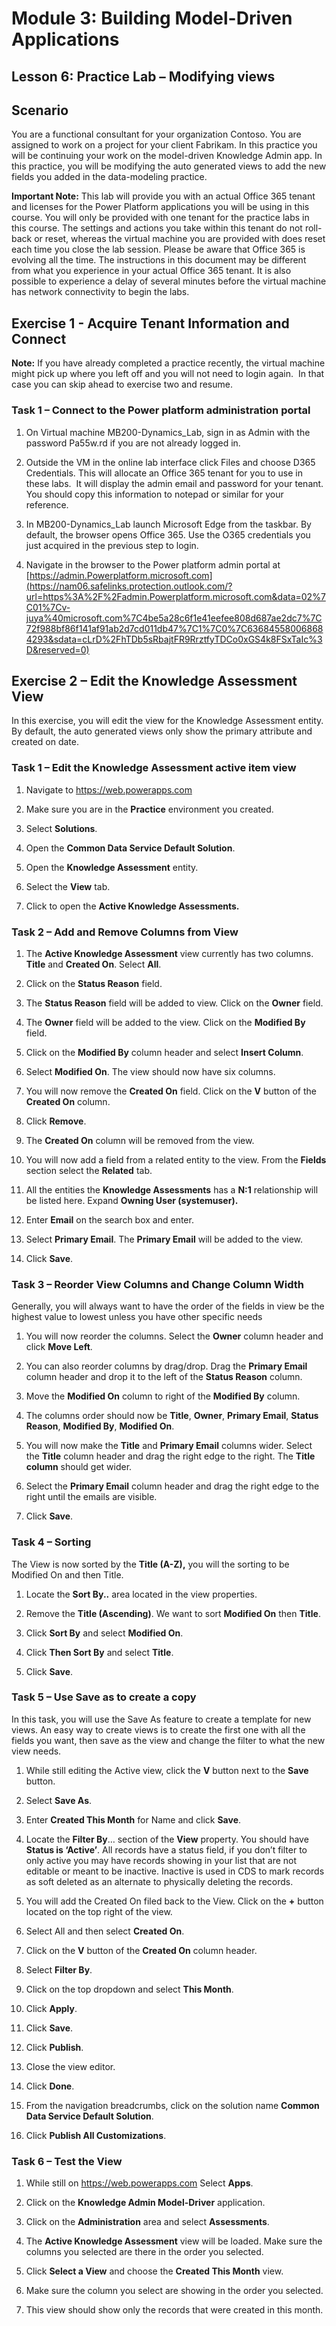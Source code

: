 Module 3: Building Model-Driven Applications
============================================

## Lesson 6: Practice Lab – Modifying views

Scenario
--------

You are a functional consultant for your organization Contoso. You are assigned
to work on a project for your client Fabrikam. In this practice you will be
continuing your work on the model-driven Knowledge Admin app. In this practice,
you will be modifying the auto generated views to add the new fields you added
in the data-modeling practice.

**Important Note:** This lab will provide you with an actual Office 365 tenant
and licenses for the Power Platform applications you will be using in this
course. You will only be provided with one tenant for the practice labs in this
course. The settings and actions you take within this tenant do not roll-back or
reset, whereas the virtual machine you are provided with does reset each time
you close the lab session. Please be aware that Office 365 is evolving all the time. The
instructions in this document may be different from what you experience in your
actual Office 365 tenant. It is also possible to experience a delay of several
minutes before the virtual machine has network connectivity to begin the labs.

Exercise 1 - Acquire Tenant Information and Connect
---------------------------------------------------

**Note:** If you have already completed a practice recently, the virtual machine
might pick up where you left off and you will not need to login again.  In that
case you can skip ahead to exercise two and resume.

### Task 1 – Connect to the Power platform administration portal

1.  On Virtual machine MB200-Dynamics_Lab, sign in as Admin with the password
    Pa55w.rd if you are not already logged in.

2.  Outside the VM in the online lab interface click Files and choose D365
    Credentials. This will allocate an Office 365 tenant for you to use in these
    labs.  It will display the admin email and password for your tenant.  You
    should copy this information to notepad or similar for your reference.

3.  In MB200-Dynamics_Lab launch Microsoft Edge from the taskbar. By default,
    the browser opens Office 365. Use the O365 credentials you just acquired in
    the previous step to login.

4.  Navigate in the browser to the Power platform admin portal at
    [https://admin.Powerplatform.microsoft.com](https://nam06.safelinks.protection.outlook.com/?url=https%3A%2F%2Fadmin.Powerplatform.microsoft.com&data=02%7C01%7Cv-juya%40microsoft.com%7C4be5a28c6f1e41eefee808d687ae2dc7%7C72f988bf86f141af91ab2d7cd011db47%7C1%7C0%7C636845580068684293&sdata=cLrD%2FhTDb5sRbajtFR9RrztfyTDCo0xGS4k8FSxTaIc%3D&reserved=0)

Exercise 2 – Edit the Knowledge Assessment View 
------------------------------------------------

In this exercise, you will edit the view for the Knowledge Assessment entity. By
default, the auto generated views only show the primary attribute and created on
date.

### Task 1 – Edit the Knowledge Assessment active item view

1.  Navigate to <https://web.powerapps.com>

2.  Make sure you are in the **Practice** environment you created.

3.  Select **Solutions**.

4.  Open the **Common Data Service Default Solution**.

5.  Open the **Knowledge Assessment** entity.

6.  Select the **View** tab.

7.  Click to open the **Active Knowledge Assessments.**

### Task 2 – Add and Remove Columns from View

1.  The **Active Knowledge Assessment** view currently has two columns.
    **Title** and **Created On**. Select **All**.

2.  Click on the **Status Reason** field.

3.  The **Status Reason** field will be added to view. Click on the **Owner**
    field.

4.  The **Owner** field will be added to the view. Click on the **Modified By**
    field.

5.  Click on the **Modified By** column header and select **Insert Column**.

6.  Select **Modified On**. The view should now have six columns.

7.  You will now remove the **Created On** field. Click on the **V** button of
    the **Created On** column.

8.  Click **Remove**.

9.  The **Created On** column will be removed from the view.

10. You will now add a field from a related entity to the view. From the
    **Fields** section select the **Related** tab.

11. All the entities the **Knowledge Assessments** has a **N:1** relationship
    will be listed here. Expand **Owning User (systemuser).**

12. Enter **Email** on the search box and enter.

13. Select **Primary Email**. The **Primary Email** will be added to the view.

14. Click **Save**.

### Task 3 – Reorder View Columns and Change Column Width

Generally, you will always want to have the order of the fields in view be the
highest value to lowest unless you have other specific needs

1.  You will now reorder the columns. Select the **Owner** column header and
    click **Move Left**.

2.  You can also reorder columns by drag/drop. Drag the **Primary Email** column
    header and drop it to the left of the **Status Reason** column.

3.  Move the **Modified On** column to right of the **Modified By** column.

4.  The columns order should now be **Title**, **Owner**, **Primary Email**,
    **Status Reason**, **Modified By**, **Modified On**.

5.  You will now make the **Title** and **Primary Email** columns wider. Select
    the **Title** column header and drag the right edge to the right. The
    **Title column** should get wider.

6.  Select the **Primary Email** column header and drag the right edge to the
    right until the emails are visible.

7.  Click **Save**.

### Task 4 – Sorting

The View is now sorted by the **Title (A-Z),** you will the sorting to be
Modified On and then Title.

1.  Locate the **Sort By..** area located in the view properties.

2.  Remove the **Title (Ascending)**. We want to sort **Modified On** then
    **Title**.

3.  Click **Sort By** and select **Modified On**.

4.  Click **Then Sort By** and select **Title**.

5.  Click **Save**.

### Task 5 – Use Save as to create a copy

In this task, you will use the Save As feature to create a template for new
views. An easy way to create views is to create the first one with all the
fields you want, then save as the view and change the filter to what the new
view needs.

1.  While still editing the Active view, click the **V** button next to the
    **Save** button.

2.  Select **Save As**.

3.  Enter **Created This Month** for Name and click **Save**.

4.  Locate the **Filter By**… section of the **View** property. You should have
    **Status is ‘Active’**. All records have a status field, if you don’t filter
    to only active you may have records showing in your list that are not
    editable or meant to be inactive. Inactive is used in CDS to mark records as
    soft deleted as an alternate to physically deleting the records.

5.  You will add the Created On filed back to the View. Click on the **+**
    button located on the top right of the view.

6.  Select All and then select **Created On**.

7.  Click on the **V** button of the **Created On** column header.

8.  Select **Filter By**.

9.  Click on the top dropdown and select **This Month**.

10. Click **Apply**.

11. Click **Save**.

12. Click **Publish**.

13. Close the view editor.

14. Click **Done**.

15. From the navigation breadcrumbs, click on the solution name **Common Data
    Service Default Solution**.

16. Click **Publish All Customizations**.

### Task 6 – Test the View

1.  While still on <https://web.powerapps.com> Select **Apps**.

2.  Click on the **Knowledge Admin Model-Driver** application.

3.  Click on the **Administration** area and select **Assessments**.

4.  The **Active Knowledge Assessment** view will be loaded. Make sure the
    columns you selected are there in the order you selected.

5.  Click **Select a View** and choose the **Created This Month** view.

6.  Make sure the column you select are showing in the order you selected.

7.  This view should show only the records that were created in this month.
